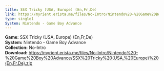 ```yaml
---
title: SSX Tricky (USA, Europe) (En,Fr,De)
link: https://myrient.erista.me/files/No-Intro/Nintendo%20-%20Game%20Boy%20Advance/SSX%20Tricky%20(USA,%20Europe)%20(En,Fr,De).zip
type: single1
System: Nintendo - Game Boy Advance
---
```

<b>Game:</b> SSX Tricky (USA, Europe) (En,Fr,De)<br>
<b>System:</b> Nintendo - Game Boy Advance<br>
<b>Collection:</b> No-Intro<br>
<b>Download:</b> https://myrient.erista.me/files/No-Intro/Nintendo%20-%20Game%20Boy%20Advance/SSX%20Tricky%20(USA,%20Europe)%20(En,Fr,De).zip